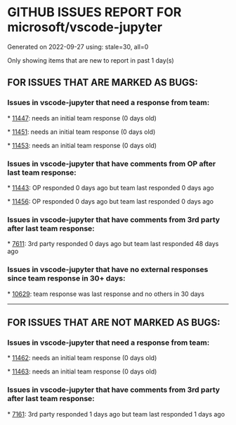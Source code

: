 
# GITHUB ISSUES REPORT FOR microsoft/vscode-jupyter


Generated on 2022-09-27 using: stale=30, all=0


Only showing items that are new to report in past 1 day(s)


## FOR ISSUES THAT ARE MARKED AS BUGS:


### Issues in vscode-jupyter that need a response from team:


\* [11447](https://github.com/microsoft/vscode-jupyter/issues/11447 "Jupyter Variables are not painted correctly when resizing the variable panel"): needs an initial team response (0 days old)

\* [11451](https://github.com/microsoft/vscode-jupyter/issues/11451 "Notebook asks to restart kernel after running all and scrolling up"): needs an initial team response (0 days old)

\* [11453](https://github.com/microsoft/vscode-jupyter/issues/11453 "Jupyter Notebook Name of exported python file should be similar to the notebook name"): needs an initial team response (0 days old)

### Issues in vscode-jupyter that have comments from OP after last team response:


\* [11443](https://github.com/microsoft/vscode-jupyter/issues/11443 "The output is not displayed in tabular form by using %%prun"): OP responded 0 days ago but team last responded 0 days ago

\* [11456](https://github.com/microsoft/vscode-jupyter/issues/11456 "Vpython isn't rendering in Jupyter notebooks"): OP responded 0 days ago but team last responded 0 days ago

### Issues in vscode-jupyter that have comments from 3rd party after last team response:


\* [7611](https://github.com/microsoft/vscode-jupyter/issues/7611 "Run by line test is not stopping at end of cell"): 3rd party responded 0 days ago but team last responded 48 days ago

### Issues in vscode-jupyter that have no external responses since team response in 30+ days:


\* [10629](https://github.com/microsoft/vscode-jupyter/issues/10629 "Failed to start the Kernel due to corrupted/partial installation of the extension"): team response was last response and no others in 30 days

---

## FOR ISSUES THAT ARE NOT MARKED AS BUGS:


### Issues in vscode-jupyter that need a response from team:


\* [11462](https://github.com/microsoft/vscode-jupyter/issues/11462 "Test: cell tag editing and slideshow support"): needs an initial team response (0 days old)

\* [11463](https://github.com/microsoft/vscode-jupyter/issues/11463 "Test: markdown image attachment improvement"): needs an initial team response (0 days old)

### Issues in vscode-jupyter that have comments from 3rd party after last team response:


\* [7161](https://github.com/microsoft/vscode-jupyter/issues/7161 "ipywidget background doesn't respect theme"): 3rd party responded 1 days ago but team last responded 1 days ago
